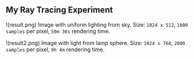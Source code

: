 ## My Ray Tracing Experiment

!(result.png)
Image with uniform lighting from sky. Size: `1024 x 512`, `1000 samples` per pixel, `59m 36s` rendering time.

!(result2.png)
Image with light from lamp sphere. Size: `1024 x 768`, `2000 samples` per pixel, `9h 4m` rendering time.
